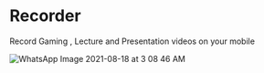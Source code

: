 # Recorder
Record Gaming , Lecture and Presentation videos on your mobile

![WhatsApp Image 2021-08-18 at 3 08 46 AM](https://user-images.githubusercontent.com/71667923/129806603-42d05fbd-7d2e-4cbd-86dc-27a4a3b40250.jpeg)

